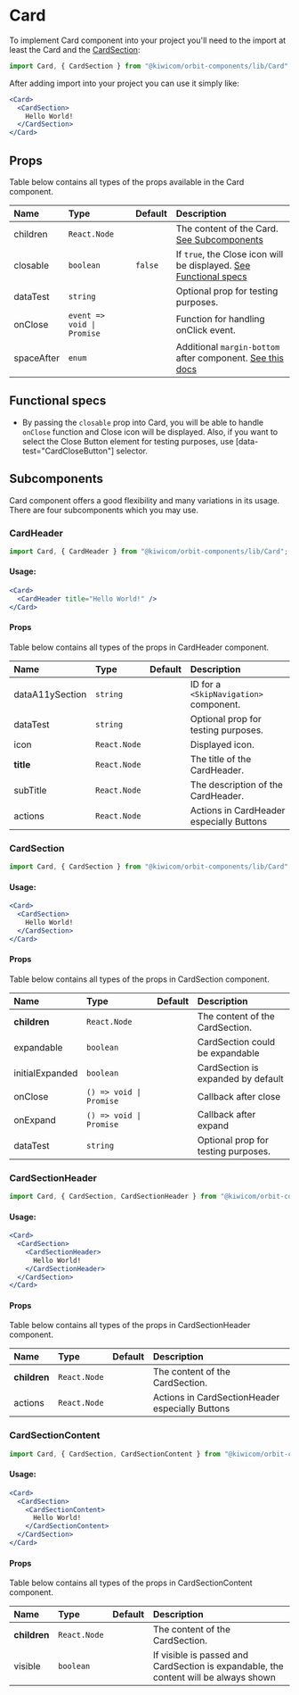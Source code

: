 # Card
To implement Card component into your project you'll need to the import at least the Card and the [CardSection](#cardsection):
```jsx
import Card, { CardSection } from "@kiwicom/orbit-components/lib/Card";
```
After adding import into your project you can use it simply like:
```jsx
<Card>
  <CardSection>
    Hello World!
  </CardSection>
</Card>
```
## Props
Table below contains all types of the props available in the Card component.

| Name          | Type                          | Default         | Description                      |
| :------------ | :---------------------------- | :-------------- | :------------------------------- |
| children      | `React.Node`                  |                 | The content of the Card. [See Subcomponents](#sub-components)
| closable      | `boolean`                     | `false`         | If `true`, the Close icon will be displayed. [See Functional specs](#functional-specs)
| dataTest      | `string`                      |                 | Optional prop for testing purposes.
| onClose       | `event => void \| Promise`    |                 | Function for handling onClick event.
| spaceAfter    | `enum`                        |                 | Additional `margin-bottom` after component. [See this docs](https://github.com/kiwicom/orbit-components/tree/master/src/common/getSpacingToken)

## Functional specs
* By passing the `closable` prop into Card, you will be able to handle `onClose` function and Close icon will be displayed. Also, if you want to select the Close Button element for testing purposes, use [data-test="CardCloseButton"] selector.

## Subcomponents
Card component offers a good flexibility and many variations in its usage. There are four subcomponents which you may use.

### CardHeader
```jsx
import Card, { CardHeader } from "@kiwicom/orbit-components/lib/Card";
```
#### Usage:
```jsx
<Card>
  <CardHeader title="Hello World!" />
</Card>
```

#### Props
Table below contains all types of the props in CardHeader component.

| Name          | Type                    | Default         | Description                      |
| :------------ | :---------------------- | :-------------- | :------------------------------- |
| dataA11ySection | `string`              |                 | ID for a `<SkipNavigation>` component. 
| dataTest        | `string`              |                 | Optional prop for testing purposes.
| icon            | `React.Node`          |                 | Displayed icon.
| **title**       | `React.Node`          |                 | The title of the CardHeader.
| subTitle        | `React.Node`          |                 | The description of the CardHeader.
| actions         | `React.Node`          |                 | Actions in CardHeader especially Buttons


### CardSection
```jsx
import Card, { CardSection } from "@kiwicom/orbit-components/lib/Card";
```
#### Usage:
```jsx
<Card>
  <CardSection>
    Hello World!
  </CardSection>
</Card>
```

#### Props
Table below contains all types of the props in CardSection component.

| Name            | Type                   | Default         | Description                      |
| :---------------| :--------------------- | :-------------- | :------------------------------- |
| **children**    | `React.Node`           |                 | The content of the CardSection.
| expandable      | `boolean`              |                 | CardSection could be expandable
| initialExpanded | `boolean`              |                 | CardSection is expanded by default
| onClose         | `() => void \| Promise`|                 | Callback after close
| onExpand        | `() => void \| Promise`|                 | Callback after expand
| dataTest        | `string`               |                 | Optional prop for testing purposes.


### CardSectionHeader
```jsx
import Card, { CardSection, CardSectionHeader } from "@kiwicom/orbit-components/lib/Card";
```
#### Usage:
```jsx
<Card>
  <CardSection>
    <CardSectionHeader>
      Hello World!
    </CardSectionHeader>
  </CardSection>
</Card>
```

#### Props
Table below contains all types of the props in CardSectionHeader component.

| Name            | Type                  | Default         | Description                      |
| :---------------| :---------------------| :-------------- | :------------------------------- |
| **children**    | `React.Node`          |                 | The content of the CardSection.
| actions         | `React.Node`          |                 | Actions in CardSectionHeader especially Buttons 


### CardSectionContent
```jsx
import Card, { CardSection, CardSectionContent } from "@kiwicom/orbit-components/lib/Card";
```
#### Usage:
```jsx
<Card>
  <CardSection>
    <CardSectionContent>
      Hello World!
    </CardSectionContent>
  </CardSection>
</Card>
```

#### Props
Table below contains all types of the props in CardSectionContent component.

| Name            | Type                  | Default         | Description                      |
| :---------------| :---------------------| :-------------- | :------------------------------- |
| **children**    | `React.Node`          |                 | The content of the CardSection.
| visible         | `boolean`             |                 | If visible is passed and CardSection is expandable, the content will be always shown
